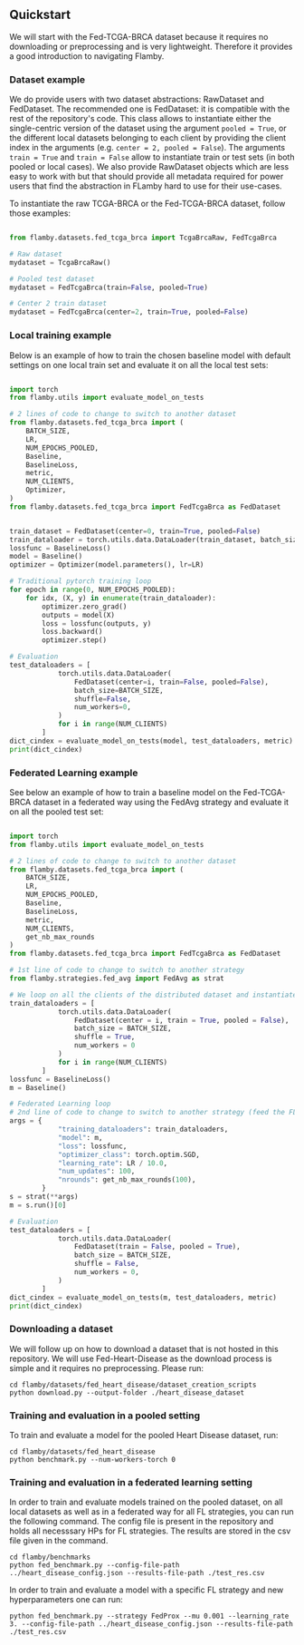 ## Quickstart

We will start with the Fed-TCGA-BRCA dataset because it requires no downloading or preprocessing and is very lightweight. Therefore it provides a good introduction to navigating Flamby.

### Dataset example

We do provide users with two dataset abstractions: RawDataset and FedDataset.
The recommended one is FedDataset: it is compatible with the rest of the repository's code.
This class allows to instantiate either the single-centric version of the dataset using the argument `pooled = True`, or the different local datasets belonging to each client by providing the client index in the arguments (e.g. `center = 2, pooled = False`).
The arguments `train = True` and `train = False` allow to instantiate train or test sets (in both pooled or local cases).
We also provide RawDataset objects which are less easy to work with but that should provide all metadata required for power users that find the abstraction in FLamby hard to use for their use-cases.

To instantiate the raw TCGA-BRCA or the Fed-TCGA-BRCA dataset, follow those examples:
```python

from flamby.datasets.fed_tcga_brca import TcgaBrcaRaw, FedTcgaBrca

# Raw dataset
mydataset = TcgaBrcaRaw()

# Pooled test dataset
mydataset = FedTcgaBrca(train=False, pooled=True)

# Center 2 train dataset
mydataset = FedTcgaBrca(center=2, train=True, pooled=False)

```

### Local training example

Below is an example of how to train the chosen baseline model with default settings on one local train set and evaluate it on all the local test sets:
```python

import torch
from flamby.utils import evaluate_model_on_tests

# 2 lines of code to change to switch to another dataset
from flamby.datasets.fed_tcga_brca import (
    BATCH_SIZE,
    LR,
    NUM_EPOCHS_POOLED,
    Baseline,
    BaselineLoss,
    metric,
    NUM_CLIENTS,
    Optimizer,
)
from flamby.datasets.fed_tcga_brca import FedTcgaBrca as FedDataset


train_dataset = FedDataset(center=0, train=True, pooled=False)
train_dataloader = torch.utils.data.DataLoader(train_dataset, batch_size=BATCH_SIZE, shuffle=True, num_workers=0)
lossfunc = BaselineLoss()
model = Baseline()
optimizer = Optimizer(model.parameters(), lr=LR)

# Traditional pytorch training loop
for epoch in range(0, NUM_EPOCHS_POOLED):
    for idx, (X, y) in enumerate(train_dataloader):
        optimizer.zero_grad()
        outputs = model(X)
        loss = lossfunc(outputs, y)
        loss.backward()
        optimizer.step()

# Evaluation
test_dataloaders = [
            torch.utils.data.DataLoader(
                FedDataset(center=i, train=False, pooled=False),
                batch_size=BATCH_SIZE,
                shuffle=False,
                num_workers=0,
            )
            for i in range(NUM_CLIENTS)
        ]
dict_cindex = evaluate_model_on_tests(model, test_dataloaders, metric)
print(dict_cindex)

```

### Federated Learning example

See below an example of how to train a baseline model on the Fed-TCGA-BRCA dataset in a federated way using the FedAvg strategy and evaluate it on all the pooled test set:
```python

import torch
from flamby.utils import evaluate_model_on_tests

# 2 lines of code to change to switch to another dataset
from flamby.datasets.fed_tcga_brca import (
    BATCH_SIZE,
    LR,
    NUM_EPOCHS_POOLED,
    Baseline,
    BaselineLoss,
    metric,
    NUM_CLIENTS,
    get_nb_max_rounds
)
from flamby.datasets.fed_tcga_brca import FedTcgaBrca as FedDataset

# 1st line of code to change to switch to another strategy
from flamby.strategies.fed_avg import FedAvg as strat

# We loop on all the clients of the distributed dataset and instantiate associated dataloaders
train_dataloaders = [
            torch.utils.data.DataLoader(
                FedDataset(center = i, train = True, pooled = False),
                batch_size = BATCH_SIZE,
                shuffle = True,
                num_workers = 0
            )
            for i in range(NUM_CLIENTS)
        ]
lossfunc = BaselineLoss()
m = Baseline()

# Federated Learning loop
# 2nd line of code to change to switch to another strategy (feed the FL strategy the right HPs)
args = {
            "training_dataloaders": train_dataloaders,
            "model": m,
            "loss": lossfunc,
            "optimizer_class": torch.optim.SGD,
            "learning_rate": LR / 10.0,
            "num_updates": 100,
            "nrounds": get_nb_max_rounds(100),
        }
s = strat(**args)
m = s.run()[0]

# Evaluation
test_dataloaders = [
            torch.utils.data.DataLoader(
                FedDataset(train = False, pooled = True),
                batch_size = BATCH_SIZE,
                shuffle = False,
                num_workers = 0,
            )
        ]
dict_cindex = evaluate_model_on_tests(m, test_dataloaders, metric)
print(dict_cindex)

```

### Downloading a dataset

We will follow up on how to download a dataset that is not hosted in this repository.
We will use Fed-Heart-Disease as the download process is simple and it requires no preprocessing.
Please run:

```
cd flamby/datasets/fed_heart_disease/dataset_creation_scripts
python download.py --output-folder ./heart_disease_dataset
```

### Training and evaluation in a pooled setting

To train and evaluate a model for the pooled Heart Disease dataset, run:
```
cd flamby/datasets/fed_heart_disease
python benchmark.py --num-workers-torch 0
```

### Training and evaluation in a federated learning setting

In order to train and evaluate models trained on the pooled dataset, on all local datasets as well as in a federated way for all FL strategies, you can run the following command.
The config file is present in the repository and holds all necesssary HPs for FL strategies. The results are stored in the csv file given in the command.

```
cd flamby/benchmarks
python fed_benchmark.py --config-file-path ../heart_disease_config.json --results-file-path ./test_res.csv
```

In order to train and evaluate a model with a specific FL strategy and new hyperparameters one can run:

```
python fed_benchmark.py --strategy FedProx --mu 0.001 --learning_rate 3. --config-file-path ../heart_disease_config.json --results-file-path ./test_res.csv
```
